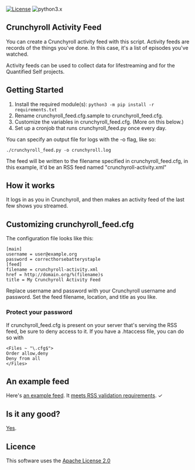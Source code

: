 [![License](https://img.shields.io/badge/license-Apache_2.0-blue.svg)](https://raw.githubusercontent.com/dblume/crunchyroll-activity-feed/main/LICENSE)
![python3.x](https://img.shields.io/badge/python-3.x-green.svg)

## Crunchyroll Activity Feed

You can create a Crunchyroll activity feed with this script. Activity feeds are
records of the things you've done. In this case, it's a list of episodes
you've watched.

Activity feeds can be used to collect data for lifestreaming and for the Quantified
Self projects.

## Getting Started

1. Install the required module(s):  `python3 -m pip install -r requirements.txt`
2. Rename crunchyroll\_feed.cfg.sample to crunchyroll\_feed.cfg.
3. Customize the variables in crunchyroll\_feed.cfg. (More on this below.)
4. Set up a cronjob that runs crunchyroll\_feed.py once every day.

You can specify an output file for logs with the -o flag, like so:

    ./crunchyroll_feed.py -o crunchyroll.log

The feed will be written to the filename specified in crunchyroll\_feed.cfg, in this
example, it'd be an RSS feed named "crunchyroll-activity.xml"

## How it works

It logs in as you in Crunchyroll, and then makes an activity feed of the last
few shows you streamed.

## Customizing crunchyroll\_feed.cfg

The configuration file looks like this:

    [main]
    username = user@example.org
    password = correcthorsebatterystaple
    [feed]
    filename = crunchyroll-activity.xml
    href = http://domain.org/%(filename)s
    title = My Crunchyroll Activity Feed

Replace username and password with your Crunchyroll username and password. Set the
feed filename, location, and title as you like.

### Protect your password

If crunchyroll\_feed.cfg is present on your server that's serving the RSS feed, be sure
to deny access to it. If you have a .htaccess file, you can do so with

    <Files ~ "\.cfg$">
    Order allow,deny
    Deny from all
    </Files>


## An example feed

Here's [an example feed](http://feed.dlma.com/crunchyroll-activity.xml). It [meets RSS validation requirements](https://validator.w3.org/feed/check.cgi?url=http%3A//feed.dlma.com/crunchyroll-activity.xml). &check;

## Is it any good?

[Yes](https://news.ycombinator.com/item?id=3067434).

## Licence

This software uses the [Apache License 2.0](https://raw.githubusercontent.com/dblume/crunchyroll-activity-feed/main/LICENSE)
